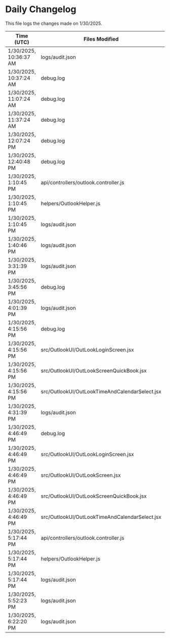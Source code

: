 # Daily Changelog

This file logs the changes made on 1/30/2025.

| Time (UTC)             | Files Modified                    | Changes (Addition/Deletion) |
|------------------------|-----------------------------------|-----------------------------|
| 1/30/2025, 10:36:37 AM | logs/audit.json | 5 Additions & 5 Deletions |
| 1/30/2025, 10:37:24 AM | debug.log | 3 Additions & 0 Deletions|
| 1/30/2025, 11:07:24 AM | debug.log | 3 Additions & 0 Deletions|
| 1/30/2025, 11:37:24 AM | debug.log | 3 Additions & 0 Deletions|
| 1/30/2025, 12:07:24 PM | debug.log | 3 Additions & 0 Deletions|
| 1/30/2025, 12:40:48 PM | debug.log | 12 Additions & 0 Deletions|
| 1/30/2025, 1:10:45 PM | api/controllers/outlook.controller.js | 1 Additions & 1 Deletions|
| 1/30/2025, 1:10:45 PM | helpers/OutlookHelper.js | 1 Additions & 1 Deletions|
| 1/30/2025, 1:10:45 PM | logs/audit.json | 5 Additions & 5 Deletions|
| 1/30/2025, 1:40:46 PM | logs/audit.json | 5 Additions & 5 Deletions|
| 1/30/2025, 3:31:39 PM | logs/audit.json | 5 Additions & 5 Deletions|
| 1/30/2025, 3:45:56 PM | debug.log | 6 Additions & 0 Deletions|
| 1/30/2025, 4:01:39 PM | logs/audit.json | 5 Additions & 5 Deletions|
| 1/30/2025, 4:15:56 PM | debug.log | 6 Additions & 0 Deletions|
| 1/30/2025, 4:15:56 PM | src/OutlookUI/OutLookLoginScreen.jsx | 1 Additions & 1 Deletions|
| 1/30/2025, 4:15:56 PM | src/OutlookUI/OutLookScreenQuickBook.jsx | 22 Additions & 7 Deletions|
| 1/30/2025, 4:15:56 PM | src/OutlookUI/OutLookTimeAndCalendarSelect.jsx | 0 Additions & 0 Deletions|
| 1/30/2025, 4:31:39 PM | logs/audit.json | 5 Additions & 5 Deletions|
| 1/30/2025, 4:46:49 PM | debug.log | 6 Additions & 0 Deletions|
| 1/30/2025, 4:46:49 PM | src/OutlookUI/OutLookLoginScreen.jsx | 1 Additions & 1 Deletions|
| 1/30/2025, 4:46:49 PM | src/OutlookUI/OutLookScreen.jsx | 7 Additions & 3 Deletions|
| 1/30/2025, 4:46:49 PM | src/OutlookUI/OutLookScreenQuickBook.jsx | 23 Additions & 8 Deletions|
| 1/30/2025, 4:46:49 PM | src/OutlookUI/OutLookTimeAndCalendarSelect.jsx | 0 Additions & 0 Deletions|
| 1/30/2025, 5:17:44 PM | api/controllers/outlook.controller.js | 1 Additions & 1 Deletions|
| 1/30/2025, 5:17:44 PM | helpers/OutlookHelper.js | 1 Additions & 1 Deletions|
| 1/30/2025, 5:17:44 PM | logs/audit.json | 5 Additions & 5 Deletions|
| 1/30/2025, 5:52:23 PM | logs/audit.json | 5 Additions & 5 Deletions|
| 1/30/2025, 6:22:20 PM | logs/audit.json | 5 Additions & 5 Deletions|
